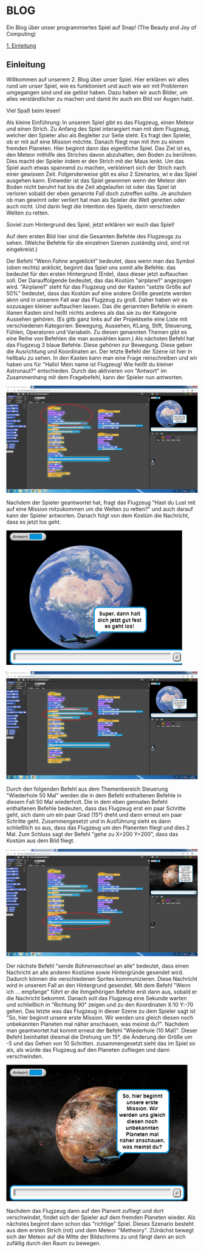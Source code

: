 # BLOG

Ein Blog über unser programmiertes Spiel auf Snap! (The Beauty and Joy of Computing)

[1. Einleitung](#1)


## <a name="1"></a> Einleitung 
Willkommen auf unserem 2. Blog über unser Spiel. Hier erklären wir alles rund um unser Spiel, wie es funktioniert und auch wie wir mit Problemen umgegangen sind und sie gelöst haben. Dazu haben wir auch Bilder, um alles verständlicher zu machen und damit ihr auch ein Bild vor Augen habt.

Viel Spaß beim lesen!

Als kleine Einführung:
In unserem Spiel gibt es das Flugzeug, einen Meteor und einen Strich. Zu Anfang des Spiel interargiert man mit dem Flugzeug, welcher den Spieler also als Begleiter zur Seite steht. Es fragt den Spieler, ob er mit auf eine Mission möchte. Danach fliegt man mit ihm zu einem fremden Planeten. Hier beginnt dann das eigentliche Spiel. Das Ziel ist es, den Meteor mithilfe des Striches davon abzuhalten, den Boden zu berühren. Dies macht der Spieler indem er den Strich mit der Maus lenkt. Um das Spiel auch  etwas spannend zu machen, verkleinert sich der Strich nach einer gewissen Zeit. Folgenderweise gibt es also 2 Szenarios, wi e das Spiel ausgehen kann. Entweder ist das Spiel gewonnen wenn der Meteor den Boden nicht beruhrt hat bis die Zeit abgelaufen ist oder das Spiel ist verloren sobald der eben genannte Fall doch zutreffen sollte. Je anchdem ob man gewinnt oder verliert hat man als Spieler die Welt geretten oder auch nicht. Und darin liegt die Intention des Spiels, darin verschieden Welten zu retten.

Soviel zum Hintergrund des Spiel, jetzt erklären wir euch das Spiel!

Auf dem ersten Bild hier sind die Gesamten Befehle des Flugzeugs zu sehen. (Welche Befehle für die einzelnen Szenen zuständig sind, sind rot eingekreist.)

Der Befehl "Wenn *Fahne* angeklickt" bedeutet, dass wenn man das Symbol (oben rechts) anklickt, beginnt das Spiel uns somit alle Befehle. das bedeutet für den ersten Hintergrund (Erde), dass dieser jetzt auftauchen soll. Der Darauffolgende bedeutet, das das Kostüm "airplane1" angezogen wird. "Airplane1" steht für das Flugzeug und der Kasten "setzte Größe auf 50%" bedeutet, dass das Kostüm auf eine andere Größe gesetzte werden aknn und in unserem Fall war das Flugzeug zu groß. Daher haben wir es sozusagen kleiner auftauchen lassen. Das die genannten Befehle in einem lilanen Kasten sind heißt nichts anderes als das sie zu der Kategorie Aussehen gehören. (Es gitb ganz links auf der Projektseite eine Liste mit verschiedenen Kategorien: Bewegung, Aussehen, KLang, Stift, Steuerung, Fühlen, Operatoren und Variabeln. Zu diesen genannten Themen gibt es eine Reihe von Befehlen die man auswählen kann.) Als nächsten Befehl hat das Flugzeug 3 blaue Befehle. Diese gehören zur Bewegung. Diese geben die Ausrichtung und Koordinaten an. Der letzte Befehl der Szene ist hier in hellbalu zu sehen. In den Kasten kann man eine Frage reinschreiben und wir haben uns für "Hallo! Mein name ist Flugzeug! Wie heißt du kleiner Astronaut?" entschieden. Durch das aktivieren von "Antwort" im Zusammenhang mit dem Fragebefehl, kann der Spieler nun antworten.

![bsp stride](flugzeugbefehl1.png)

Nachdem der Spieler geantwortet hat, fragt das Flugzeug "Hast du Lust mit auf eine Mission mitzukommen um die Welten zu retten?" und auch darauf kann der Spieler antworten. Danach folgt von dem Kostüm die Nachricht, dass es jetzt los geht.

![bsp stride](flugzeugbefehl3.png)

![bsp stride](befehl2.png)


Durch den folgenden Befehl aus dem Themenbereich Steuerung "Wiederhole 50 Mal" werden die in dem Befehl enthaltenen Befehle in diesem Fall 50 Mal wiederholt. Die in dem eben gennaten Befehl enthaltenen Befehle bedeuten, dass das Flugzeug erst ein paar Schritte geht, sich dann um ein paar Grad (15°) dreht und dann erneut ein paar Schritte geht. Zusammengesetzt und in Ausführung sieht es dann schließlich so aus, dass das Flugzeug um den Planenten fliegt und dies 2 Mal. Zum Schluss sagt der Befehl "gehe zu X=200 Y=200", dass das Kostüm aus dem Bild fliegt.

![bsp stride](befehl4.png)

Der nächste Befehl "sende *Bühnenwechsel* an alle" bedeutet, dass einen Nachricht an alle anderen Kostüme sowie Hintergründe gesendet wird. Dadurch können die verschiedenen Sprites kommunizieren. Diese Nachricht wird in unserem Fall an den Hintergrund gesendet. Mit dem Befehl "Wenn ich ... empfange" führt er die ihmgehörigen Befehle erst dann aus, sobald er die Nachricht bekommt. Danach soll das Flugzeug eine Sekunde warten und schließlich in "Richtung 90" zeigen und zu den Koordinaten X:10 Y:-70 gehen. Das letzte was das Flugzeug in dieser Szene zu dem Spieler sagt ist "So, hier beginnt unsere erste Mission. Wir werden uns gleich diesen noch unbekannten Planeten mal näher anschauen, was meinst du?". Nachdem man geantwortet hat kommt erneut der Befehl "Wiederhole (10 Mal)". Dieser Befehl beinhaltet diesmal die Drehung um 15°, die Änderung der Größe um -5 und das Gehen von 10 Schritten. zusammengesetzt sieht das im Spiel so als, als würde das Flugzeug auf den Planeten zufliegen und dann verschwinden.

![bsp stride](flugzeugbefehl4.png)

Nachdem das Flugzeug dann auf den Planent zufliegt und dort verschwindet, findet sich der Spieler auf dem fremden Planeten wieder. Als nächstes beginnt dann schon das "richtige" Spiel. Dieses Szenario besteht aus dem ersten Strich (rot) und dem Meteor "Metheory". ZUnächst bewegt sich der Meteor auf die Mitte der Bildschirms zu und fängt dann an sich zufällig durch den Raum zu bewegen.
